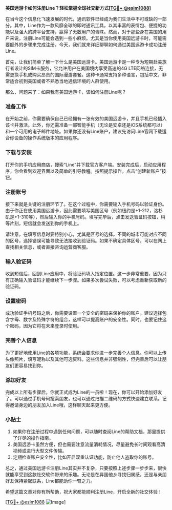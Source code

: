 **美国远游卡如何注册Line？轻松掌握全球社交新方式[[TG💪+ @esim1088](https://t.me/s/esim1088)]**

在当今这个信息化飞速发展的时代，通讯软件已经成为我们生活中不可或缺的一部分。其中，Line作为一款风靡全球的即时通讯工具，以其丰富的表情包、便捷的功能以及强大的跨平台支持，赢得了无数用户的青睐。然而，对于那些身在美国的用户来说，注册Line可能会遇到一些小麻烦。尤其是当你使用美国远游卡时，可能需要额外的步骤来完成注册。今天，我们就来详细聊聊如何通过美国远游卡成功注册Line。

首先，让我们简单了解一下什么是美国远游卡。美国远游卡是一种专为短期赴美旅行者设计的SIM卡服务，它允许用户在美国境内享受高速的4G LTE网络连接，无需更换手机或购买昂贵的国际漫游套餐。这种卡通常支持多种语言，包括中文，非常适合初到美国或者不熟悉当地通信环境的人群使用。

那么，问题来了：如果我有美国远游卡，该如何注册Line呢？

### 准备工作

在开始之前，你需要确保自己已经拥有一张有效的美国远游卡，并且手机已经插入该卡并激活。此外，你还需准备一部智能手机（无论是安卓还是iOS系统都可以）和一个可用的电子邮件地址。如果你还没有Line账户，建议先访问Line官网下载适合你设备的操作系统版本的应用程序。

### 下载与安装

打开你的手机应用商店，搜索“Line”并下载官方客户端。安装完成后，启动应用程序，你会看到欢迎界面以及简单的引导教程。按照提示操作，点击“创建新账户”按钮。

### 注册账号

接下来就是关键的注册环节了。在这个过程中，你需要输入手机号码以验证身份。由于你正在使用美国远游卡，因此需要填写美国区号（例如纽约是+1-212，洛杉矶是+1-310等），然后输入你的手机号码。填写完毕后，点击发送验证码按钮，稍等片刻，短信就会发送到你的手机上。

请注意，在填写信息时要特别小心，尤其是区号的选择。不同的城市可能对应不同的区号，选择错误可能导致无法接收到验证码。如果不确定具体区号，可以在网上查找相关信息，或者直接咨询运营商客服。

### 输入验证码

收到短信后，回到Line应用中，将验证码填入指定位置。这一步非常重要，因为只有正确输入验证码才能继续下一步骤。如果多次尝试失败，可以考虑重新获取新的验证码。

### 设置密码

成功验证手机号码之后，你需要设置一个安全的密码来保护你的账户。建议选择包含字母、数字及特殊字符的组合，这样可以提高账户的安全性。同时，也要记住这个密码，因为它将在未来登录时使用。

### 完善个人信息

为了更好地使用Line的各项功能，系统会要求你进一步完善个人信息。你可以上传头像照片，填写昵称以及其他可选资料。这些信息并非强制性，但完善后可以让朋友们更容易找到你。

### 添加好友

完成以上所有步骤后，你就正式成为Line的一员啦！现在，你可以开始添加好友了。可以通过手机号码搜索朋友，也可以通过扫描二维码的方式快速建立联系。记得邀请身边的朋友加入Line哦，这样聊天起来更方便。

### 小贴士

1. 如果你在注册过程中遇到任何问题，可以随时查阅Line的帮助文档，那里提供了详尽的操作指南。
2. 美国远游卡虽然方便，但也需要注意流量消耗情况，尽量避免长时间观看高清视频或进行大型文件传输。
3. 定期检查账户安全性，比如开启双重认证功能，防止他人盗取你的账号。

总之，通过美国远游卡注册Line其实并不复杂，只要按照上述步骤一步步来，很快就能享受到这款社交软件带来的乐趣。无论是在异国他乡寻找归属感，还是与亲朋好友保持紧密联系，Line都能助你一臂之力。

希望这篇文章对你有所帮助，祝大家都能顺利注册Line，开启全新的社交体验！

[[TG💪+ @esim1088](https://t.me/s/esim1088) ![Image](https://i.postimg.cc/4NQfJmqS/Snipaste-2025-05-13-00-14-12.png)]